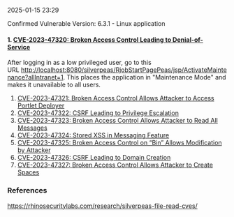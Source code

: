 
2025-01-15 23:29

Confirmed Vulnerable Version: 6.3.1 - Linux application 
#### 1. [CVE-2023-47320: Broken Access Control Leading to Denial-of-Service](https://github.com/RhinoSecurityLabs/CVEs/tree/master/CVE-2023-47320)  

After logging in as a low privileged user, go to this URL [http://localhost:8080/silverpeas/RjobStartPagePeas/jsp/ActivateMaintenance?allIntranet=1](http://localhost:8080/silverpeas/RjobStartPagePeas/jsp/ActivateMaintenance?allIntranet=1). This places the application in "Maintenance Mode" and makes it unavailable to all users.





1. [CVE-2023-47321: Broken Access Control Allows Attacker to Access Portlet Deployer](https://github.com/RhinoSecurityLabs/CVEs/tree/master/CVE-2023-47321)
2. [CVE-2023-47322: CSRF Leading to Privilege Escalation](https://github.com/RhinoSecurityLabs/CVEs/tree/master/CVE-2023-47322)
3. [CVE-2023-47323: Broken Access Control Allows Attacker to Read All Messages](https://github.com/RhinoSecurityLabs/CVEs/tree/master/CVE-2023-47323) 
4. [CVE-2023-47324: Stored XSS in Messaging Feature](https://github.com/RhinoSecurityLabs/CVEs/tree/master/CVE-2023-47324)
5. [CVE-2023-47325: Broken Access Control on “Bin” Allows Modification by Attacker](https://github.com/RhinoSecurityLabs/CVEs/tree/master/CVE-2023-47325)
6. [CVE-2023-47326: CSRF Leading to Domain Creation](https://github.com/RhinoSecurityLabs/CVEs/tree/master/CVE-2023-47326)
7. [CVE-2023-47327: Broken Access Control Allows Attacker to Create Spaces](https://github.com/RhinoSecurityLabs/CVEs/tree/master/CVE-2023-47327)

### References
https://rhinosecuritylabs.com/research/silverpeas-file-read-cves/
